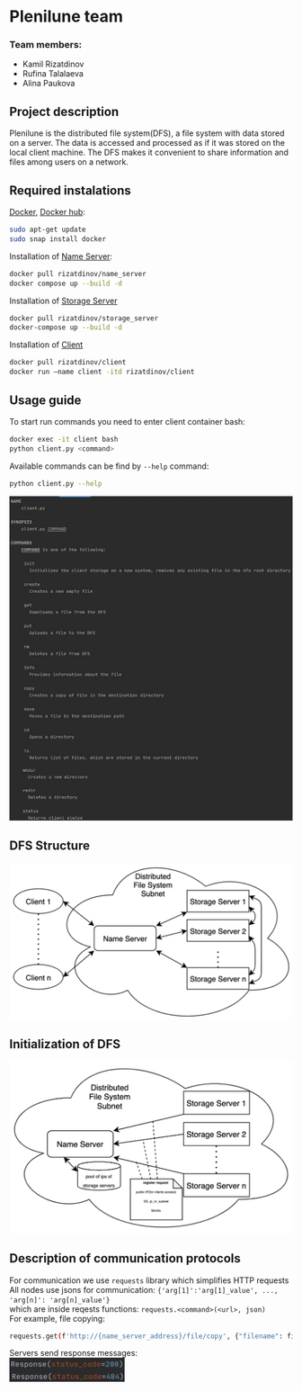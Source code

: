 # Plenilune team

### Team members:
* Kamil Rizatdinov
* Rufina Talalaeva
* Alina Paukova

## Project description
Plenilune is the distributed file system(DFS), a file system with data stored on a server. The data is accessed and processed as if it was stored on the local client machine. The DFS makes it convenient to share information and files among users on a network. 

## Required instalations
[Docker](https://www.docker.com), [Docker hub](https://hub.docker.com/):
```bash
sudo apt-get update
sudo snap install docker
```
Installation of [Name Server](https://hub.docker.com/r/rizatdinov/name_server):
```bash
docker pull rizatdinov/name_server
docker compose up --build -d
```
Installation of [Storage Server](https://hub.docker.com/r/rizatdinov/storage_server)
```bash
docker pull rizatdinov/storage_server
docker-compose up --build -d 
```
Installation of [Client](https://hub.docker.com/r/rizatdinov/client)
```bash
docker pull rizatdinov/client
docker run —name client -itd rizatdinov/client
```

## Usage guide
To start run commands you need to enter client container bash:
```bash
docker exec -it client bash
python client.py <command>
```
Available commands can be find by ```--help``` command:
```bash
python client.py --help
```
![Client Console](images/help.jpg)


## DFS Structure
![Client Console](images/DFS_structure.png)

## Initialization of DFS
![Client Console](images/Init_of_DFS.png)


## Description of communication protocols
For communication we use ```requests``` library which simplifies HTTP requests  
All nodes use jsons for communication: ```{'arg[1]':'arg[1]_value', ..., 'arg[n]': 'arg[n]_value'}```   
which are inside reqests functions: ```requests.<command>(<url>, json)```  
For example, file copying:
```bash
requests.get(f'http://{name_server_address}/file/copy', {"filename": filename, "destination": destination})
```
Servers send response messages:  
![Client Console](images/respons.jpg)
